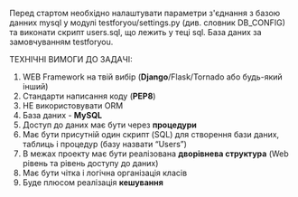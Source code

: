 Перед стартом необхідно налаштувати параметри з'єднання
з базою данних mysql у модулі testforyou/settings.py (див. словник DB_CONFIG)
та виконати скрипт users.sql, що лежить у теці sql.
База даних за замовчуванням testforyou.


ТЕХНІЧНІ ВИМОГИ ДО ЗАДАЧІ:

1) WEB Framework на твій вибір
   (**Django**/Flask/Tornado або будь-який інший)
2) Стандарти написання коду (**PEP8**)
3) НЕ використовувати ORM
4) База даних - **MySQL**
5) Доступ до даних має бути через **процедури**
6) Має бути присутній один скрипт (SQL) для
   створення бази даних, таблиць і процедур (базу
   назвати “Users”)
7) В межах проекту має бути реалізована
   **дворівнева структура** (Web рівень та рівень
   доступу до даних)
8) Має бути чітка і логічна організація класів
9) Буде плюсом реалізація **кешування**
